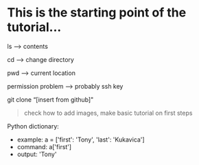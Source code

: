 # This is the starting point of the tutorial... 

ls —> contents

cd —> change directory

pwd —> current location

permission problem —> probably ssh key

git clone “[insert from github]"

>check how to add images, make basic tutorial on first steps

Python dictionary:
* example: a = ['first': 'Tony', 'last': 'Kukavica']
* command: a['first']
* output: 'Tony'
